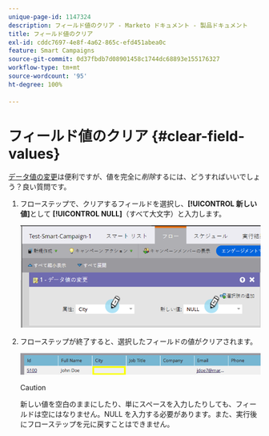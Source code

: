```yaml
---
unique-page-id: 1147324
description: フィールド値のクリア - Marketo ドキュメント - 製品ドキュメント
title: フィールド値のクリア
exl-id: cddc7697-4e8f-4a62-865c-efd451abea0c
feature: Smart Campaigns
source-git-commit: 0d37fbdb7d08901458c1744dc68893e155176327
workflow-type: tm+mt
source-wordcount: '95'
ht-degree: 100%

---
```


# フィールド値のクリア {#clear-field-values}

[データ値の変更](/help/marketo/product-docs/core-marketo-concepts/smart-campaigns/flow-actions/change-data-value.md)は便利ですが、値を完全に&#x200B;_削除_&#x200B;するには、どうすればいいでしょう？良い質問です。

1. フローステップで、クリアするフィールドを選択し、**[!UICONTROL 新しい値]**&#x200B;として **[!UICONTROL NULL]**（すべて大文字）と入力します。

   ![](assets/clear-field-values-1.png)

1. フローステップが終了すると、選択したフィールドの値がクリアされます。

   ![](assets/clear-field-values-2.png)

   >[!CAUTION]
   >
   >新しい値を空白のままにしたり、単にスペースを入力したりしても、フィールドは空にはなりません。NULL を入力する必要があります。また、実行後にフローステップを元に戻すことはできません。
